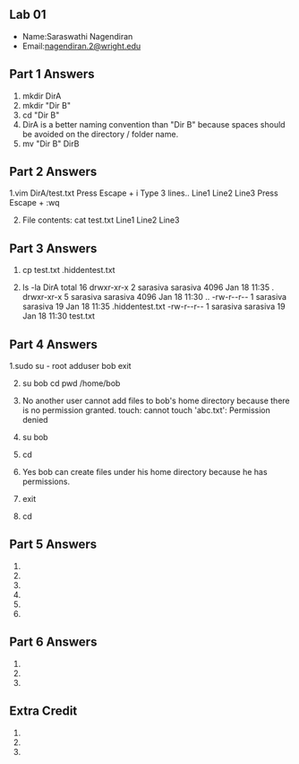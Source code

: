 ## Lab 01

- Name:Saraswathi Nagendiran
- Email:nagendiran.2@wright.edu

## Part 1 Answers

1. mkdir DirA
2. mkdir "Dir B"
3. cd "Dir B"
4. DirA is a better naming convention than "Dir B" because spaces should be avoided on the directory / folder name. 
5. mv "Dir B" DirB

## Part 2 Answers

1.vim DirA/test.txt
Press Escape + i
Type 3 lines.. 
Line1
Line2
Line3
Press Escape + :wq 

2. File contents:
cat test.txt
Line1
Line2
Line3


## Part 3 Answers

1. cp test.txt .hiddentest.txt

2.  ls -la DirA
total 16
drwxr-xr-x 2 sarasiva sarasiva 4096 Jan 18 11:35 .
drwxr-xr-x 5 sarasiva sarasiva 4096 Jan 18 11:30 ..
-rw-r--r-- 1 sarasiva sarasiva   19 Jan 18 11:35 .hiddentest.txt
-rw-r--r-- 1 sarasiva sarasiva   19 Jan 18 11:30 test.txt

## Part 4 Answers

1.sudo su - root
adduser bob
exit

2. su bob
 cd
 pwd
 /home/bob
 
3. No another user cannot add files to bob's home directory because there is no permission granted.
touch: cannot touch 'abc.txt': Permission denied

4. su bob

5. cd

6. Yes bob can create files under his home directory because he has permissions.

7. exit

8. cd

## Part 5 Answers

1.
2.
3.
4.
5.
6.

## Part 6 Answers

1.
2.
3.

## Extra Credit

1.
2.
3.
